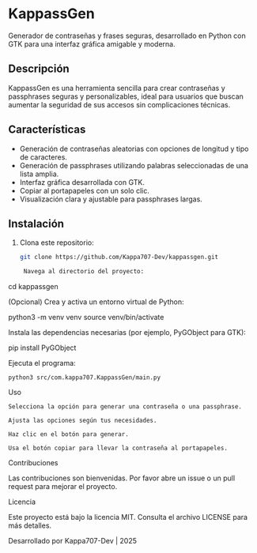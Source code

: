 # KappassGen

Generador de contraseñas y frases seguras, desarrollado en Python con GTK para una interfaz gráfica amigable y moderna.

## Descripción

KappassGen es una herramienta sencilla para crear contraseñas y passphrases seguras y personalizables, ideal para usuarios que buscan aumentar la seguridad de sus accesos sin complicaciones técnicas.

## Características

- Generación de contraseñas aleatorias con opciones de longitud y tipo de caracteres.
- Generación de passphrases utilizando palabras seleccionadas de una lista amplia.
- Interfaz gráfica desarrollada con GTK.
- Copiar al portapapeles con un solo clic.
- Visualización clara y ajustable para passphrases largas.

## Instalación

1. Clona este repositorio:

   ```bash
   git clone https://github.com/Kappa707-Dev/kappassgen.git

    Navega al directorio del proyecto:

cd kappassgen

(Opcional) Crea y activa un entorno virtual de Python:

python3 -m venv venv
source venv/bin/activate

Instala las dependencias necesarias (por ejemplo, PyGObject para GTK):

pip install PyGObject

Ejecuta el programa:

    python3 src/com.kappa707.KappassGen/main.py

Uso

    Selecciona la opción para generar una contraseña o una passphrase.

    Ajusta las opciones según tus necesidades.

    Haz clic en el botón para generar.

    Usa el botón copiar para llevar la contraseña al portapapeles.

Contribuciones

Las contribuciones son bienvenidas. Por favor abre un issue o un pull request para mejorar el proyecto.

Licencia

Este proyecto está bajo la licencia MIT. Consulta el archivo LICENSE para más detalles.

Desarrollado por Kappa707-Dev | 2025
